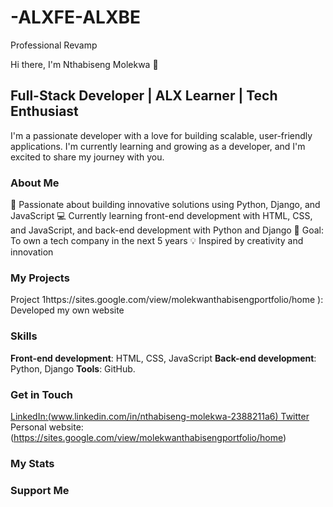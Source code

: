 # -ALXFE-ALXBE 
Professional Revamp 

Hi there, I'm Nthabiseng Molekwa 👋

## Full-Stack Developer | ALX Learner | Tech Enthusiast
I'm a passionate developer with a love for building scalable, user-friendly applications. I'm currently learning and growing as a developer, and I'm excited to share my journey with you.

### About Me
🌟 Passionate about building innovative solutions using Python, Django, and JavaScript
💻 Currently learning front-end development with HTML, CSS, and JavaScript, and back-end development with Python and Django
🚀 Goal: To own a tech company in the next 5 years
💡 Inspired by creativity and innovation

### My Projects
Project 1https://sites.google.com/view/molekwanthabisengportfolio/home ): Developed my own website

### Skills
**Front-end development**: HTML, CSS, JavaScript
**Back-end development**: Python, Django
**Tools**: GitHub. 

### Get in Touch
[LinkedIn:(www.linkedin.com/in/nthabiseng-molekwa-2388211a6)
Twitter](link)
Personal website:(https://sites.google.com/view/molekwanthabisengportfolio/home)

### My Stats


### Support Me



